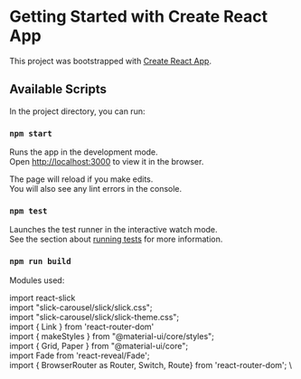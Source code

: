 # Getting Started with Create React App

This project was bootstrapped with [Create React App](https://github.com/facebook/create-react-app).

## Available Scripts

In the project directory, you can run:

### `npm start`

Runs the app in the development mode.\
Open [http://localhost:3000](http://localhost:3000) to view it in the browser.

The page will reload if you make edits.\
You will also see any lint errors in the console.

### `npm test`

Launches the test runner in the interactive watch mode.\
See the section about [running tests](https://facebook.github.io/create-react-app/docs/running-tests) for more information.

### `npm run build`

Modules used:

import react-slick \
import "slick-carousel/slick/slick.css"; \
import "slick-carousel/slick/slick-theme.css"; \
import { Link } from 'react-router-dom' \
import { makeStyles } from "@material-ui/core/styles"; \
import { Grid, Paper } from "@material-ui/core"; \
import Fade from 'react-reveal/Fade'; \
import { BrowserRouter as Router, Switch, Route} from 'react-router-dom'; \


